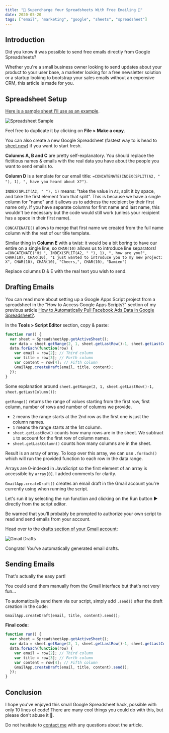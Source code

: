 ```yaml
---
title: "🧨 Supercharge Your Spreadsheets With Free Emailing 📮"
date: 2020-05-20
tags: ["email", "marketing", "google", "sheets", "spreadsheet"]
---
```


## Introduction
Did you know it was possible to send free emails directly from Google Spreadsheets?

Whether you're a small business owner looking to send updates about your product to your user base, a marketer looking for a free newsletter solution or a startup looking to bootstrap your sales emails without an expensive CRM, this article is made for you.

## Spreadsheet Setup
[Here is a sample sheet I'll use as an example](https://docs.google.com/spreadsheets/d/1Jg9fIoUMBI75eDGbEJGevcU2HHH59hTlK-v0k_A8Al4/edit?usp=sharing).

![Spreadsheet Sample](/images/spreadsheet_sample.png)

Feel free to duplicate it by clicking on __File > Make a copy__.

You can also create a new Google Spreadsheet (fastest way to is head to [sheet.new](https://sheet.new)) if you want to start fresh.

__Columns A, B and C__ are pretty self-explanatory. You should replace the fictitious names & emails with the real data you have about the people you want to send emails to.

__Column D__ is a template for our email title: `=CONCATENATE(INDEX(SPLIT(A2, " "), 1), ", have you heard about X?")`.

`INDEX(SPLIT(A2, " "), 1)` means: "take the value in `A2`, split it by space, and take the first element from that split". This is because we have a single column for "name" and it allows us to address the recipient by their first name only. If you have separate columns for first name and last name, this wouldn't be necessary but the code would still work (unless your recipient has a space in their first name).

`CONCATENATE()` allows to merge that first name we created from the full name column with the rest of our title template.

Similar thing in __Column E__ with a twist: it would be a bit boring to have our entire on a single line, so `CHAR(10)` allows us to introduce line separators!
`=CONCATENATE("Hi ", INDEX(SPLIT(A2, " "), 1), ", how are you?", CHAR(10), CHAR(10), "I just wanted to introduce you to my new project: X", CHAR(10), CHAR(10), "Cheers,", CHAR(10), "Damien")`

Replace columns D & E with the real text you wish to send.

## Drafting Emails
You can read more about setting up a Google Apps Script project from a spreadsheet in the "How to Access Google Apps Scripts?" section of my previous article [How to Automatically Pull Facebook Ads Data in Google Spreadsheet?](/blog/pull-facebook-ads-google-spreadsheet).

In the __Tools > Script Editor__ section, copy & paste:
```javascript
function run() {
  var sheet = SpreadsheetApp.getActiveSheet();
  var data = sheet.getRange(2, 1, sheet.getLastRow()-1, sheet.getLastColumn()).getValues();
  data.forEach(function(row) {
    var email = row[2]; // Third column
    var title = row[3]; // Forth column
    var content = row[4]; // Fifth column
    GmailApp.createDraft(email, title, content);
  });
}
```

Some explanation around `sheet.getRange(2, 1, sheet.getLastRow()-1, sheet.getLastColumn())`:

`getRange()` returns the range of values starting from the first row, first column, number of rows and number of columns we provide.

* `2` means the range starts at the 2nd row as the first one is just the column names.
* `1` means the range starts at the 1st column.
* `sheet.getLastRow()` counts how many rows are in the sheet. We subtract `1` to account for the first row of column names.
* `sheet.getLastColumn()` counts how many columns are in the sheet.

Result is an array of array. To loop over this array, we can use `.forEach()` which will run the provided function to each row in the data range.

Arrays are 0-indexed in JavaScript so the first element of an array is accessible by `array[0]`. I added comments for clarity.

`GmailApp.createDraft()` creates an email draft in the Gmail account you're currently using when running the script.

Let's run it by selecting the run function and clicking on the Run button ▶️ directly from the script editor.

Be warned that you'll probably be prompted to authorize your own script to read and send emails from your account.

Head over to the [drafts section of your Gmail account](https://mail.google.com/mail/u/0/#drafts):

![Gmail Drafts](/images/gmail_drafts.png)

Congrats! You've automatically generated email drafts.

## Sending Emails
That's actually the easy part!

You could send them manually from the Gmail interface but that's not very fun...

To automatically send them via our script, simply add `.send()` after the draft creation in the code:

`GmailApp.createDraft(email, title, content).send();`

__Final code:__
```javascript
function run() {
  var sheet = SpreadsheetApp.getActiveSheet();
  var data = sheet.getRange(2, 1, sheet.getLastRow()-1, sheet.getLastColumn()).getValues();
  data.forEach(function(row) {
    var email = row[2]; // Third column
    var title = row[3]; // Forth column
    var content = row[4]; // Fifth column
    GmailApp.createDraft(email, title, content).send();
  });
}
```

## Conclusion
I hope you've enjoyed this small Google Spreadsheet hack, possible with only 10 lines of code! There are many cool things you could do with this, but please don't abuse it 🙏.

Do not hesitate to [contact me](/about) with any questions about the article.
